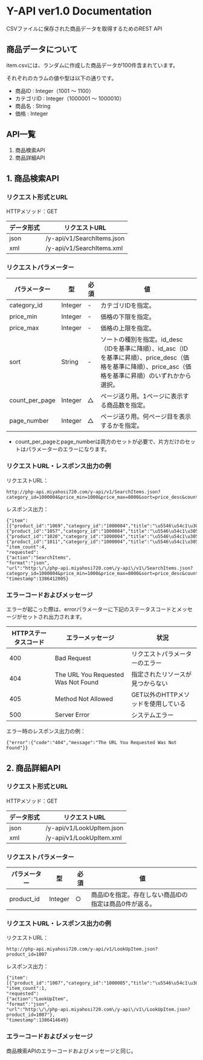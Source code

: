 # Y-API ver1.0 Documentation

CSVファイルに保存された商品データを取得するためのREST API

## 商品データについて

item.csvには、ランダムに作成した商品データが100件含まれています。

それぞれのカラムの値や型は以下の通りです。

* 商品ID : Integer（1001 〜 1100）
* カテゴリID : Integer（1000001 〜 1000010）
* 商品名 : String
* 価格 : Integer

## API一覧

1. 商品検索API
2. 商品詳細API

## 1. 商品検索API

### リクエスト形式とURL

HTTPメソッド：GET

|データ形式|リクエストURL|
|---|---|
|json|/y-api/v1/SearchItems.json|
|xml|/y-api/v1/SearchItems.xml|

### リクエストパラメーター

|パラメーター|型|必須|値|
|---|---|---|---|
|category_id|Integer|-|カテゴリIDを指定。
|price_min|Integer|-|価格の下限を指定。
|price_max|Integer|-|価格の上限を指定。
|sort|String|-|ソートの種別を指定。id_desc（IDを基準に降順）、id_asc（IDを基準に昇順）、price_desc（価格を基準に降順）、price_asc（価格を基準に昇順）のいずれかから選択。
|count_per_page|Integer|△|ページ送り用。1ページに表示する商品数を指定。
|page_number|Integer|△|ページ送り用。何ページ目を表示するかを指定。

* count_per_pageとpage_numberは両方のセットが必要で、片方だけのセットはパラメーターのエラーになります。

### リクエストURL・レスポンス出力の例
リクエストURL：


    http://php-api.miyahosi720.com/y-api/v1/SearchItems.json?category_id=1000004&price_min=1000&price_max=8000&sort=price_desc&count_per_page=4&page_number=2


レスポンス出力：

```
{"item":
[{"product_id":"1069","category_id":"1000004","title":"\u5546\u54c1\u305d\u306e069","price":"5291"},
{"product_id":"1057","category_id":"1000004","title":"\u5546\u54c1\u305d\u306e057","price":"4701"},
{"product_id":"1020","category_id":"1000004","title":"\u5546\u54c1\u305d\u306e020","price":"3095"},
{"product_id":"1011","category_id":"1000004","title":"\u5546\u54c1\u305d\u306e011","price":"2457"}],
"item_count":4,
"requested":
{"action":"SearchItems",
"format":"json",
"url":"http:\/\/php-api.miyahosi720.com\/y-api\/v1\/SearchItems.json?category_id=1000004&price_min=1000&price_max=8000&sort=price_desc&count_per_page=4&page_number=2"},
"timestamp":1386412005}
```

### エラーコードおよびメッセージ

エラーが起こった際は、errorパラメーターに下記のステータスコードとメッセージがセットされ出力されます。

|HTTPステータスコード|エラーメッセージ|状況
|---|---|---|
|400|Bad Request|リクエストパラメーターのエラー
|404|The URL You Requested Was Not Found|指定されたリソースが見つからない
|405|Method Not Allowed|GET以外のHTTPメソッドを使用している
|500|Server Error|システムエラー

エラー時のレスポンス出力の例：

```
{"error":{"code":"404","message":"The URL You Requested Was Not Found"}}
```

## 2. 商品詳細API

### リクエスト形式とURL

HTTPメソッド：GET

|データ形式|リクエストURL|
|---|---|
|json|/y-api/v1/LookUpItem.json|
|xml|/y-api/v1/LookUpItem.xml|

### リクエストパラメーター

|パラメーター|型|必須|値|
|---|---|---|---|
|product_id|Integer|○|商品IDを指定。存在しない商品IDの指定は商品0件が返る。

### リクエストURL・レスポンス出力の例
リクエストURL：

```
http://php-api.miyahosi720.com/y-api/v1/LookUpItem.json?product_id=1007
```

レスポンス出力：

```
{"item":[{"product_id":"1007","category_id":"1000005","title":"\u5546\u54c1\u305d\u306e007","price":"4513"}],
"item_count":1,
"requested":
{"action":"LookUpItem",
"format":"json",
"url":"http:\/\/php-api.miyahosi720.com\/y-api\/v1\/LookUpItem.json?product_id=1007"},
"timestamp":1386414649}
```
### エラーコードおよびメッセージ

商品検索APIのエラーコードおよびメッセージと同じ。